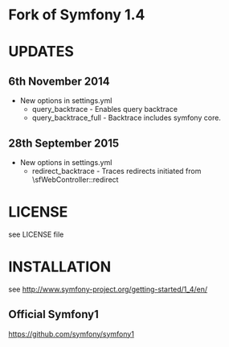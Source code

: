 Fork of Symfony 1.4
===================

UPDATES
===================
6th November 2014
-------------------
* New options in settings.yml
    * query_backtrace - Enables query backtrace
    * query_backtrace_full - Backtrace includes symfony core.


28th September 2015
-------------------
* New options in settings.yml
    * redirect_backtrace - Traces redirects initiated from \sfWebController::redirect



LICENSE
===================

see LICENSE file

INSTALLATION
===================

see http://www.symfony-project.org/getting-started/1_4/en/

Official Symfony1
-----------------
https://github.com/symfony/symfony1
